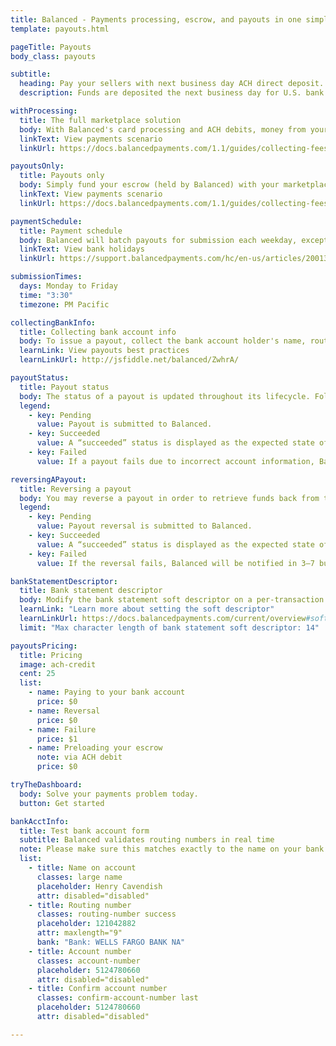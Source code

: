 ```yaml
---
title: Balanced - Payments processing, escrow, and payouts in one simple API | Payouts
template: payouts.html

pageTitle: Payouts
body_class: payouts

subtitle:
  heading: Pay your sellers with next business day ACH direct deposit.
  description: Funds are deposited the next business day for U.S. bank accounts and same business day for Wells Fargo accounts.

withProcessing:
  title: The full marketplace solution
  body: With Balanced's card processing and ACH debits, money from your buyers is placed into an order-specific escrow on behalf of the seller until you're ready to pay out.
  linkText: View payments scenario
  linkUrl: https://docs.balancedpayments.com/1.1/guides/collecting-fees/

payoutsOnly:
  title: Payouts only
  body: Simply fund your escrow (held by Balanced) with your marketplace's bank account to pay your sellers.
  linkText: View payments scenario
  linkUrl: https://docs.balancedpayments.com/1.1/guides/collecting-fees/

paymentSchedule:
  title: Payment schedule
  body: Balanced will batch payouts for submission each weekday, except for bank holidays.
  linkText: View bank holidays
  linkUrl: https://support.balancedpayments.com/hc/en-us/articles/200135930

submissionTimes:
  days: Monday to Friday
  time: "3:30"
  timezone: PM Pacific

collectingBankInfo:
  title: Collecting bank account info
  body: To issue a payout, collect the bank account holder's name, routing number, account number, and account type.
  learnLink: View payouts best practices
  learnLinkUrl: http://jsfiddle.net/balanced/ZwhrA/

payoutStatus:
  title: Payout status
  body: The status of a payout is updated throughout its lifecycle. Follow our best practices guide to minimize payout failures.
  legend:
    - key: Pending
      value: Payout is submitted to Balanced.
    - key: Succeeded
      value: A “succeeded” status is displayed as the expected state of the deposit one day after payout submission; however, there is no immediate confirmation regarding the success of the payout.
    - key: Failed
      value: If a payout fails due to incorrect account information, Balanced will be notified in 1–4 business days. The status will update from “pending” to “failed” or “succeeded” to “failed” depending on when the failed notice is received.

reversingAPayout:
  title: Reversing a payout
  body: You may reverse a payout in order to retrieve funds back from the seller.
  legend:
    - key: Pending
      value: Payout reversal is submitted to Balanced.
    - key: Succeeded
      value: A “succeeded” status is displayed as the expected state of the reversal 3–4 business days after reversal submission; however, there is no immediate confirmation regarding the success of the reversal.
    - key: Failed
      value: If the reversal fails, Balanced will be notified in 3–7 business days. The status will update from “Pending” to “Failed” or “Succeeded” to “Failed” depending on when the failed notice is received.

bankStatementDescriptor:
  title: Bank statement descriptor
  body: Modify the bank statement soft descriptor on a per-transaction basis.
  learnLink: "Learn more about setting the soft descriptor"
  learnLinkUrl: https://docs.balancedpayments.com/current/overview#soft-descriptors
  limit: "Max character length of bank statement soft descriptor: 14"

payoutsPricing:
  title: Pricing
  image: ach-credit
  cent: 25
  list:
    - name: Paying to your bank account
      price: $0
    - name: Reversal
      price: $0
    - name: Failure
      price: $1
    - name: Preloading your escrow
      note: via ACH debit
      price: $0

tryTheDashboard:
  body: Solve your payments problem today.
  button: Get started

bankAcctInfo:
  title: Test bank account form
  subtitle: Balanced validates routing numbers in real time
  note: Please make sure this matches exactly to the name on your bank account. Otherwise, payouts may experience delays.
  list:
    - title: Name on account
      classes: large name
      placeholder: Henry Cavendish
      attr: disabled="disabled"
    - title: Routing number
      classes: routing-number success
      placeholder: 121042882
      attr: maxlength="9"
      bank: "Bank: WELLS FARGO BANK NA"
    - title: Account number
      classes: account-number
      placeholder: 5124780660
      attr: disabled="disabled"
    - title: Confirm account number
      classes: confirm-account-number last
      placeholder: 5124780660
      attr: disabled="disabled"

---
```

